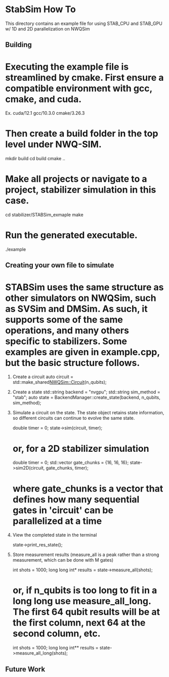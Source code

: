 # StabSim How To

This directory contains an example file for using STAB_CPU and STAB_GPU w/ 1D and 2D parallelization on NWQSim

## Building

# Executing the example file is streamlined by cmake. First ensure a compatible environment with gcc, cmake, and cuda.

Ex.
cuda/12.1
gcc/10.3.0
cmake/3.26.3

# Then create a build folder in the top level under NWQ-SIM.

mkdir build
cd build
cmake ..

# Make all projects or navigate to a project, stabilizer simulation in this case.

cd stabilizer/STABSim_exmaple
make

# Run the generated executable.

./example

## Creating your own file to simulate

# STABSim uses the same structure as other simulators on NWQSim, such as SVSim and DMSim. As such, it supports some of the same operations, and many others specific to stabilizers. Some examples are given in example.cpp, but the basic structure follows.

1. Create a circuit
    auto circuit = std::make_shared<NWQSim::Circuit>(n_qubits);

2. Create a state
    std::string backend = "nvgpu";
    std::string sim_method = "stab";
    auto state = BackendManager::create_state(backend, n_qubits, sim_method);

3. Simulate a circuit on the state. The state object retains state information, so different circuits can continue to evolve the same state.

    double timer = 0;
    state->sim(circuit, timer);

    # or, for a 2D stabilizer simulation

    double timer = 0;
    std::vector<int> gate_chunks = {16, 16, 16};
    state->sim2D(circuit, gate_chunks, timer);

    # where gate_chunks is a vector that defines how many sequential gates in 'circuit' can be parallelized at a time

4. View the completed state in the terminal

    state->print_res_state();

5. Store measurement results (measure_all is a peak rather than a strong measurement, which can be done with M gates)

    int shots = 1000;
    long long int* results = state->measure_all(shots);

    # or, if n_qubits is too long to fit in a long long use measure_all_long. The first 64 qubit results will be at the first column, next 64 at the second column, etc.

    int shots = 1000;
    long long int** results = state->measure_all_long(shots);


## Future Work
